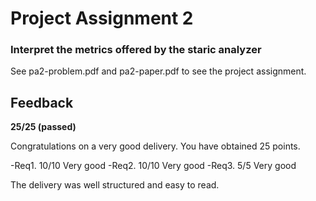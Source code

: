 # Project Assignment 2
### Interpret the metrics offered by the staric analyzer

See pa2-problem.pdf and pa2-paper.pdf to see the project assignment.
 
## Feedback
**25/25 (passed)**

Congratulations on a very good delivery. You have obtained 25 points.

-Req1. 10/10 Very good
-Req2. 10/10 Very good
-Req3. 5/5 Very good

The delivery was well structured and easy to read.
